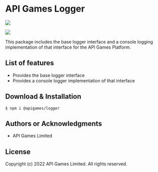 # API Games Logger

![](https://img.shields.io/badge/build-passing-brightgreen)

![](https://img.shields.io/badge/license-UNLICENSED-blue)

This package includes the base logger interface and a console logging implementation of that interface for the API Games Platform.

## List of features

*   Provides the base logger interface
*   Provides a console logger implementation of that interface

## Download & Installation

```shell 
$ npm i @apigames/logger
```

## Authors or Acknowledgments

*   API Games Limited

## License

Copyright (c) 2022 API Games Limited.  All rights reserved.
